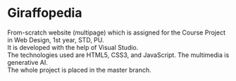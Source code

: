 # Giraffopedia
From-scratch website (multipage) which is assigned for the Course Project in Web Design, 1st year, STD, PU.<br>
It is developed with the help of Visual Studio.<br>
The technologies used are HTML5, CSS3, and JavaScript. The multimedia is generative AI.<br>
The whole project is placed in the master branch.<br>
